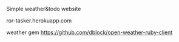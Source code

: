 Simple weather&todo website

ror-tasker.herokuapp.com

weather gem https://github.com/dblock/open-weather-ruby-client
